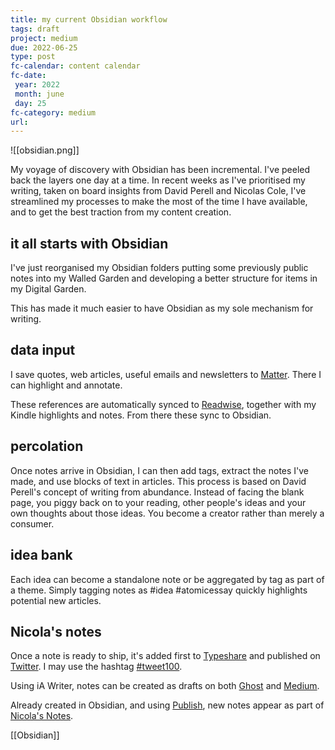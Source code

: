 ```yaml
---
title: my current Obsidian workflow
tags: draft
project: medium
due: 2022-06-25
type: post
fc-calendar: content calendar
fc-date:
 year: 2022
 month: june
 day: 25
fc-category: medium
url:
---
```


![[obsidian.png]]

My voyage of discovery with Obsidian has been incremental. I've peeled back the layers one day at a time. In recent weeks as I've prioritised my writing, taken on board insights from David Perell and Nicolas Cole, I've streamlined my processes to make the most of the time I have available, and to get the best traction from my content creation. 

## it all starts with Obsidian

I've just reorganised my Obsidian folders putting some previously public notes into my Walled Garden and developing a better structure for items in my Digital Garden.

This has made it much easier to have Obsidian as my sole mechanism for writing.

## data input

I save quotes, web articles, useful emails and newsletters to [Matter](https://getmatter.app/). There I can highlight and annotate.

These references are automatically synced to [Readwise](https://readwise.io/), together with my Kindle highlights and notes. From there these sync to Obsidian.

## percolation

Once notes arrive in Obsidian, I can then add tags, extract the notes I've made, and use blocks of text in articles. This process is based on David Perell's concept of writing from abundance. Instead of facing the blank page, you piggy back on to your reading, other people's ideas and your own thoughts about those ideas. You become a creator rather than merely a consumer.

## idea bank

Each idea can become a standalone note or be aggregated by tag as part of a theme. Simply tagging notes as #idea #atomicessay quickly highlights potential new articles.

## Nicola's notes

Once a note is ready to ship, it's added first to [Typeshare](https://typeshare.co/) and published on [Twitter](https://twitter.com/liveagentlelife). I may use the hashtag [#tweet100](https://tweet100.com/).

Using iA Writer, notes can be created as drafts on both [Ghost](https://www.agentlelife.co.uk/) and [Medium](https://liveagentlelife.medium.com/). 

Already created in Obsidian, and using [Publish](https://obsidian.md/publish), new notes appear as part of [Nicola's Notes](https://nicolasnotes.co.uk/).

[[Obsidian]]